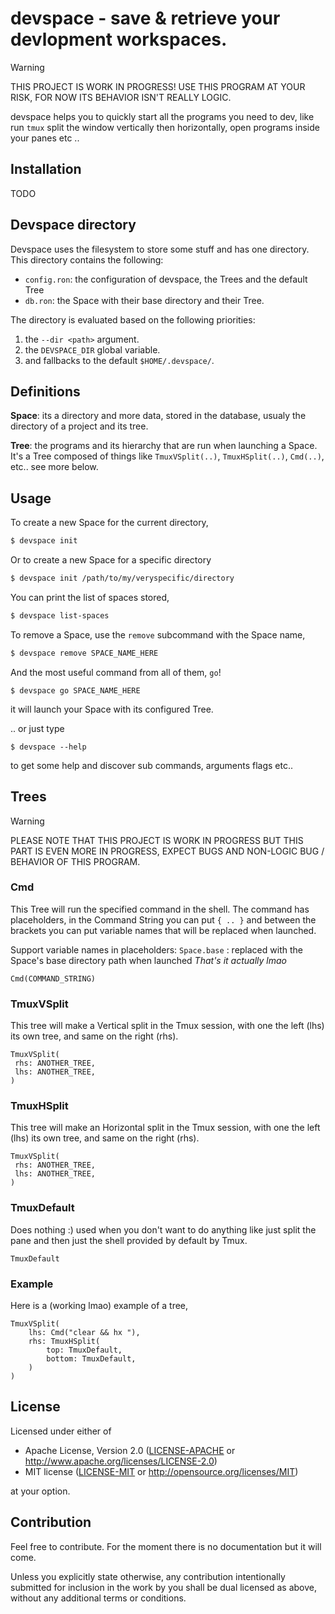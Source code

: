 # devspace - save & retrieve your devlopment workspaces.

> [!WARNING]
> THIS PROJECT IS WORK IN PROGRESS! USE THIS PROGRAM AT YOUR RISK, FOR NOW ITS
> BEHAVIOR ISN'T REALLY LOGIC.

devspace helps you to quickly start all the programs you need to dev, like run
`tmux` split the window vertically then horizontally, open programs inside your
panes etc ..

## Installation

TODO

## Devspace directory

Devspace uses the filesystem to store some stuff and has one directory.
This directory contains the following:
- `config.ron`: the configuration of devspace, the Trees and the default Tree
- `db.ron`: the Space with their base directory and their Tree.

The directory is evaluated based on the following priorities:
1. the `--dir <path>` argument.
2. the `DEVSPACE_DIR` global variable.
3. and fallbacks to the default `$HOME/.devspace/`.

## Definitions

**Space**: its a directory and more data, stored in the database, usualy the
directory of a project and its tree.

**Tree**: the programs and its hierarchy that are run when launching a Space.
It's a Tree composed of things like `TmuxVSplit(..)`, `TmuxHSplit(..)`,
`Cmd(..)`, etc.. see more below.

## Usage

To create a new Space for the current directory,
```sh
$ devspace init
```

Or to create a new Space for a specific directory

```sh
$ devspace init /path/to/my/veryspecific/directory
```

You can print the list of spaces stored,
```sh
$ devspace list-spaces
```

To remove a Space, use the `remove` subcommand with the Space name,
```sh
$ devspace remove SPACE_NAME_HERE
```

And the most useful command from all of them, `go`!
```
$ devspace go SPACE_NAME_HERE
```
it will launch your Space with its configured Tree. 

.. or just type
```
$ devspace --help
```
to get some help and discover sub commands, arguments flags etc..

## Trees

> [!WARNING]
> PLEASE NOTE THAT THIS PROJECT IS WORK IN PROGRESS BUT THIS PART IS EVEN MORE
> IN PROGRESS, EXPECT BUGS AND NON-LOGIC BUG / BEHAVIOR OF THIS PROGRAM.

### Cmd

This Tree will run the specified command in the shell. The command has
placeholders, in the Command String you can put `{ .. }` and between the
brackets you can put variable names that will be replaced when launched.

Support variable names in placeholders:
`Space.base` : replaced with the Space's base directory path when launched
_That's it actually lmao_

```ron
Cmd(COMMAND_STRING)
```

### TmuxVSplit

This tree will make a Vertical split in the Tmux session, with one the left
(lhs) its own tree, and same on the right (rhs).

```ron
TmuxVSplit(
 rhs: ANOTHER_TREE,
 lhs: ANOTHER_TREE,
)
```

### TmuxHSplit

This tree will make an Horizontal split in the Tmux session, with one the left
(lhs) its own tree, and same on the right (rhs).

```ron
TmuxVSplit(
 rhs: ANOTHER_TREE,
 lhs: ANOTHER_TREE,
)
```

### TmuxDefault

Does nothing :) used when you don't want to do anything like just split the
pane and then just the shell provided by default by Tmux.

```ron
TmuxDefault
```


### Example

Here is a (working lmao) example of a tree,

```ron
TmuxVSplit(
    lhs: Cmd("clear && hx "),
    rhs: TmuxHSplit(
        top: TmuxDefault,
        bottom: TmuxDefault,
    )
)
```

## License

Licensed under either of
 * Apache License, Version 2.0 ([LICENSE-APACHE](LICENSE-APACHE) or http://www.apache.org/licenses/LICENSE-2.0)
 * MIT license ([LICENSE-MIT](LICENSE-MIT) or http://opensource.org/licenses/MIT)

at your option.

## Contribution

Feel free to contribute. For the moment there is no documentation but it will come.

Unless you explicitly state otherwise, any contribution intentionally submitted
for inclusion in the work by you shall be dual licensed as above, without any
additional terms or conditions.
